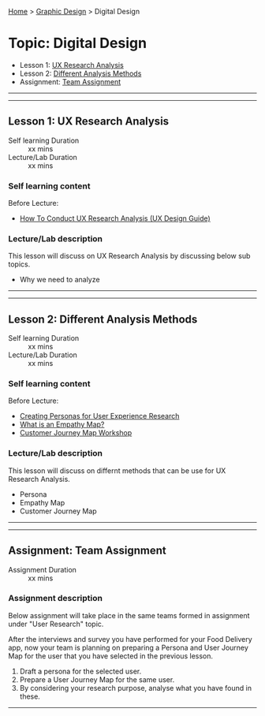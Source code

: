 [Home](../index.md) > [Graphic Design](./graphic-design-module.md) > Digital Design 

# Topic: Digital Design 

* Lesson 1: [UX Research Analysis](#lesson-1)
* Lesson 2: [Different Analysis Methods](#lesson-2)
* Assignment: [Team Assignment](#assignment)

---
---

## Lesson 1: UX Research Analysis

<dl>
<dt>Self learning Duration</dt>
<dd>xx mins</dd>
<dt>Lecture/Lab Duration</dt>
<dd>xx mins</dd>
</dl>

### Self learning content

Before Lecture:

* [How To Conduct UX Research Analysis (UX Design Guide)](https://youtu.be/zGCRhd3r4fE)

### Lecture/Lab description

This lesson will discuss on UX Research Analysis by discussing below sub topics.

* Why we need to analyze 

---
---
## Lesson 2: Different Analysis Methods

<dl>
<dt>Self learning Duration</dt>
<dd>xx mins</dd>
<dt>Lecture/Lab Duration</dt>
<dd>xx mins</dd>
</dl>

### Self learning content 

Before Lecture:

* [Creating Personas for User Experience Research](https://youtu.be/u44pBnAn7cM)
* [What is an Empathy Map?](https://youtu.be/QwF9a56WFWA)
* [Customer Journey Map Workshop](https://youtu.be/X7iXcP-wIkk)

### Lecture/Lab description

This lesson will discuss on differnt methods that can be use for UX Research Analysis.

* Persona
* Empathy Map
* Customer Journey Map
---
---

## Assignment: Team Assignment

<dl>
<dt>Assignment Duration</dt>
<dd>xx mins</dd>
</dl>

### Assignment description

Below assignment will take place in the same teams formed in assignment under "User Research" topic.

After the interviews and survey you have performed for your Food Delivery app, now your team is planning on preparing a Persona and User Journey Map for the user that you have selected in the previous lesson.

1. Draft a persona for the selected user.
2. Prepare a User Journey Map for the same user.
3. By considering your research purpose, analyse what you have found in these.

---

